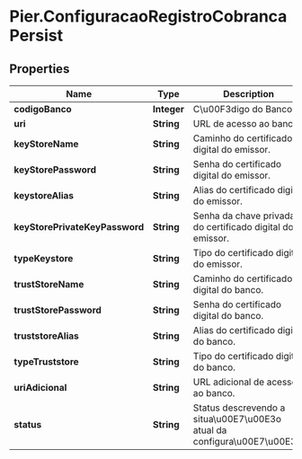 # Pier.ConfiguracaoRegistroCobrancaPersist

## Properties
Name | Type | Description | Notes
------------ | ------------- | ------------- | -------------
**codigoBanco** | **Integer** | C\u00F3digo do Banco. | 
**uri** | **String** | URL de acesso ao banco. | [optional] 
**keyStoreName** | **String** | Caminho do certificado digital do emissor. | [optional] 
**keyStorePassword** | **String** | Senha do certificado digital do emissor. | [optional] 
**keystoreAlias** | **String** | Alias do certificado digital do emissor. | [optional] 
**keyStorePrivateKeyPassword** | **String** | Senha da chave privada do certificado digital do emissor. | [optional] 
**typeKeystore** | **String** | Tipo do certificado digital do emissor. | [optional] 
**trustStoreName** | **String** | Caminho do certificado digital do banco. | [optional] 
**trustStorePassword** | **String** | Senha do certificado digital do banco. | [optional] 
**truststoreAlias** | **String** | Alias do certificado digital do banco. | [optional] 
**typeTruststore** | **String** | Tipo do certificado digital do banco. | [optional] 
**uriAdicional** | **String** | URL adicional de acesso ao banco. | [optional] 
**status** | **String** | Status descrevendo a situa\u00E7\u00E3o atual da configura\u00E7\u00E3o. | 


